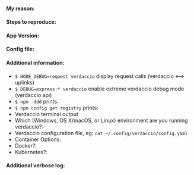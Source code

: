 <!--
First of all, please read this section

https://github.com/verdaccio/verdaccio/blob/master/CONTRIBUTING.md#reporting-a-bug

Some advices before file an issue
  * Give a brief explanation of the issue, suggestion or feature to request.
  * If the issue is a question, provide as much information you have available.
  * How can I do in order to reproduce it? What environment?
  * Define which version the issue happens and whether previous version the behaviour is correct.
  * Provide your config file is really helpful. Please be aware to hide sensisive data (passwords, server IP, etc) before post.
-->

#### My reason:
#### Steps to reproduce:
#### App Version:
#### Config file:
#### Additional information:

 - `$ NODE_DEBUG=request verdaccio` display request calls (verdaccio <--> uplinks)
 - `$ DEBUG=express:* verdaccio` enable extreme verdaccio debug mode (verdaccio api)
 - `$ npm -ddd` prints:
 - `$ npm config get registry` prints:
 - Verdaccio terminal output
 - Which (Windows, OS X/macOS, or Linux) environment are you running verdaccio?:
 - Verdaccio configuration file, eg: `cat ~/.config/verdaccio/config.yaml`
  - Container Options:
   - Docker?:
   - Kubernetes?:

#### Additional verbose log:

